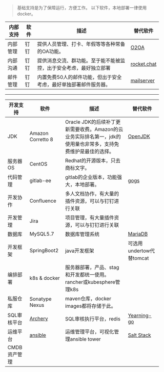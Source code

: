 > 基础支持是为了保障运行，方便工作。
> 以下软件，本地部署一律使用docker。

| 内部支持 | 软件 | 描述 | 替代软件 |
| ------ | ------ | ------ | ------ |
| 内部管理 | 钉钉 | 提供人员管理、打卡、年假等等各种常备的OA功能。 | [O2OA](https://github.com/o2oa/o2oa) |
| 内部沟通 | 钉钉 | 提供消息交流、群功能。至于能不能被监控，出于安全考虑，最好独立部署 | [rocket.chat](https://gitlab.com/superxzl/way-api/wikis/基础支持/rocket.chat) |
| 邮件管理 | 钉钉 | 内置免费50人的邮件功能，但出于安全考虑，最好单独部署邮件服务器。 | [mailserver](https://gitlab.com/superxzl/way-api/wikis/基础支持/mailserver) |
------
| 开发支持 | 软件 | 描述 | 替代软件 |
| ------ | ------ | ------ | ------ |
| JDK | Amazon Corretto 8 | Oracle JDK的后续补丁更新需要收费。Amazon的云业务实际排名第一，jdk的使用量也非常多，支持免费维护是最佳的选择。 | [OpenJDK](http://openjdk.java.net) |
| 服务器OS | CentOS | Redhat的开源版本，只去商标文字。 ||
| 代码管理 | gitlab-ee | gitlab的企业版本，功能强大，本地部署。 | [gogs](https://github.com/gogs/gogs) |
| 开发协作 | Confluence | 多人文档协作，有大量的插件资源，可以与钉钉进行关联 ||
| 开发管理 | Jira | 项目管理，有大量插件资源，可以与钉钉进行关联 ||
| 数据库 | MySQL5.7 | 数据库管理系统 | [MariaDB](https://mariadb.org) |
| 开发框架 | SpringBoot2 | java开发框架 |可选用undertow代替tomcat|
| 编排部署 | k8s & docker | 服务器部署，产品、stag和开发都统一使用。rancher或kubesphere管理k8s ||
| 私服仓库 | Sonatype Nexus | maven仓库，docker images都将存储于此。 ||
| SQL审核平台 | [Archery](https://github.com/hhyo/Archery) | SQL审核执行平台，redis | [Yearning-go](https://github.com/cookieY/Yearning-go) |
| 运维平台 | [ansible](https://www.ansible.com) | 运维管理平台，可视化管理ansible tower | [Salt Stack](https://www.saltstack.com/) |
| CMDB资产管理 | | | |